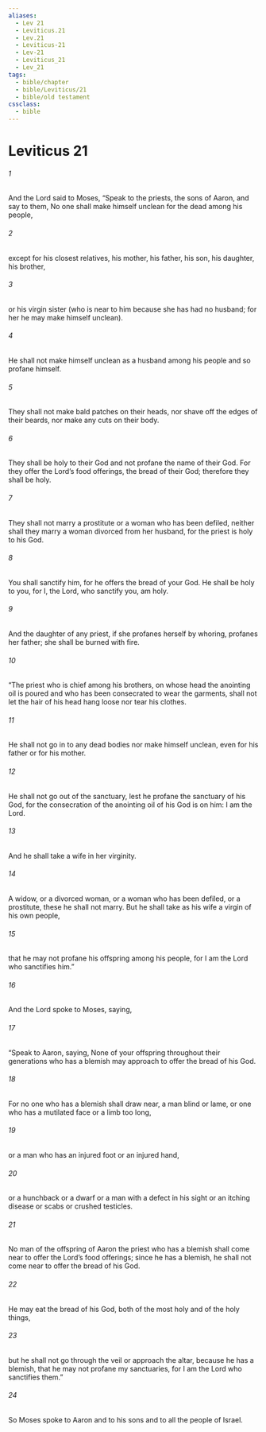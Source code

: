 ```yaml
---
aliases:
  - Lev 21
  - Leviticus.21
  - Lev.21
  - Leviticus-21
  - Lev-21
  - Leviticus_21
  - Lev_21
tags:
  - bible/chapter
  - bible/Leviticus/21
  - bible/old testament
cssclass:
  - bible
---
```


# Leviticus 21

###### 1
And the Lord said to Moses, “Speak to the priests, the sons of Aaron, and say to them, No one shall make himself unclean for the dead among his people,
###### 2
except for his closest relatives, his mother, his father, his son, his daughter, his brother,
###### 3
or his virgin sister (who is near to him because she has had no husband; for her he may make himself unclean).
###### 4
He shall not make himself unclean as a husband among his people and so profane himself.
###### 5
They shall not make bald patches on their heads, nor shave off the edges of their beards, nor make any cuts on their body.
###### 6
They shall be holy to their God and not profane the name of their God. For they offer the Lord’s food offerings, the bread of their God; therefore they shall be holy.
###### 7
They shall not marry a prostitute or a woman who has been defiled, neither shall they marry a woman divorced from her husband, for the priest is holy to his God.
###### 8
You shall sanctify him, for he offers the bread of your God. He shall be holy to you, for I, the Lord, who sanctify you, am holy.
###### 9
And the daughter of any priest, if she profanes herself by whoring, profanes her father; she shall be burned with fire.
###### 10
“The priest who is chief among his brothers, on whose head the anointing oil is poured and who has been consecrated to wear the garments, shall not let the hair of his head hang loose nor tear his clothes.
###### 11
He shall not go in to any dead bodies nor make himself unclean, even for his father or for his mother.
###### 12
He shall not go out of the sanctuary, lest he profane the sanctuary of his God, for the consecration of the anointing oil of his God is on him: I am the Lord.
###### 13
And he shall take a wife in her virginity.
###### 14
A widow, or a divorced woman, or a woman who has been defiled, or a prostitute, these he shall not marry. But he shall take as his wife a virgin of his own people,
###### 15
that he may not profane his offspring among his people, for I am the Lord who sanctifies him.”
###### 16
And the Lord spoke to Moses, saying,
###### 17
“Speak to Aaron, saying, None of your offspring throughout their generations who has a blemish may approach to offer the bread of his God.
###### 18
For no one who has a blemish shall draw near, a man blind or lame, or one who has a mutilated face or a limb too long,
###### 19
or a man who has an injured foot or an injured hand,
###### 20
or a hunchback or a dwarf or a man with a defect in his sight or an itching disease or scabs or crushed testicles.
###### 21
No man of the offspring of Aaron the priest who has a blemish shall come near to offer the Lord’s food offerings; since he has a blemish, he shall not come near to offer the bread of his God.
###### 22
He may eat the bread of his God, both of the most holy and of the holy things,
###### 23
but he shall not go through the veil or approach the altar, because he has a blemish, that he may not profane my sanctuaries, for I am the Lord who sanctifies them.”
###### 24
So Moses spoke to Aaron and to his sons and to all the people of Israel.


